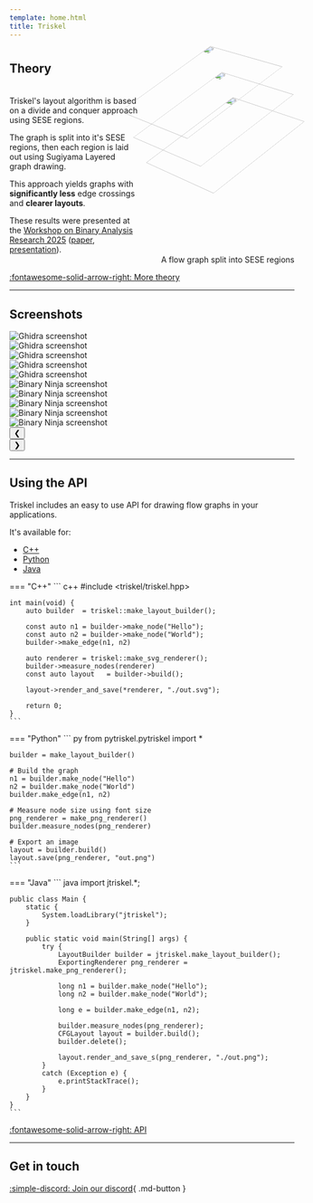 ```yaml
---
template: home.html
title: Triskel
---
```


#

## Theory

<style>
    .theory {
      display: flex;
      align-items: center;
    }

    .half {
      width: 45%;
    }

    .schema {
      display: flex;
      flex-direction: column;
      align-items: center;
      justify-content: center;
      margin-left: auto;
    }

    @media (max-width: 600px) {
     .theory {
      flex-direction: column;
      }

      .half {
        width: 100%;
      }
    }

    .layers {
      position: relative;
      width: 15em;
      aspect-ratio: 0.7;
      perspective: 2000px;
      transform-style: preserve-3d;
      transform: translateX(5em) translateY(3em);
    }

    .layer {
      position: absolute;
      left: 0;
      top: 0;

      width: 15em;
      transform:  rotateX(55deg) rotateY(-20deg) rotateZ(50deg);
      transition: transform 0.5s ease-in-out;
    }

    .layer img {
      position: absolute;
      left: 0;
      top: 0;
      width: 15em;
      transition: opacity 0.5s ease-in-out;
    }

    .z2 {
      transform:  rotateX(55deg) rotateY(-20deg) rotateZ(50deg) translateZ(4em)
    }

    .z3 {
      transform:  rotateX(55deg) rotateY(-20deg) rotateZ(50deg) translateZ(8em)
    }

    .layers:hover .z1 {
      /* transform:  rotateX(55deg) rotateY(-20deg) rotateZ(50deg) translateZ(5em); */
    }

    .layers:hover .z2 {
      transform:  rotateX(55deg) rotateY(-20deg) rotateZ(50deg);
    }

    .layers:hover .z3 {
      transform:  rotateX(55deg) rotateY(-20deg) rotateZ(50deg);
    }

    .layer img.sese {
      opacity: 0;
    }

    .layers:hover .z1 img,
    .layers:hover .z2 img {
       opacity: 0;
    }

    .layers:hover .z1 img.sese,
    .layers:hover .z2 img.sese {
       opacity: 1;
    }
</style>
<div class="theory" markdown>
<div class="half" markdown>

Triskel's layout algorithm is based on a divide and conquer approach using SESE regions.

The graph is split into it's SESE regions, then each region is laid out using Sugiyama Layered graph drawing.

This approach yields graphs with **significantly less** edge crossings and **clearer layouts**.

These results were presented at the [Workshop on Binary Analysis Research 2025](https://www.ndss-symposium.org/ndss2025/co-located-events/bar/) ([paper](https://www.ndss-symposium.org/wp-content/uploads/bar2025-final11.pdf), [presentation](https://www.youtube.com/watch?v=h599P-lArCU&t=1320s&ab_channel=NDSSSymposium&t=22m)).

</div>
<div class="schema">
<div class="layers">
<div class="layer z1"><img src="assets/layer1_sese.png"></img><img class="sese" src="assets/layer1.png"></img></div>
<div class="layer z2"><img src="assets/layer2_sese.png"></img><img class="sese" src="assets/layer2.png"></img></div>
<div class="layer z3"><img src="assets/layer3.png"></img></div></div>
A flow graph split into SESE regions
</div>
</div>



[:fontawesome-solid-arrow-right: More theory](theory.md)

---

## Screenshots

<div class="carousel">
  <div class="carousel-white"></div>
  <div class="carousel-images" id="carouselImages">
    <div class="carousel-image">
        <img src="assets/screenshots/ghidra1.png" alt="Ghidra screenshot">
    </div>
    <div class="carousel-image">
        <img src="assets/screenshots/ghidra2.png" alt="Ghidra
    screenshot">
    </div>
    <div class="carousel-image">
        <img src="assets/screenshots/ghidra3.png" alt="Ghidra screenshot">
    </div>
    <div class="carousel-image">
        <img src="assets/screenshots/ghidra4.png" alt="Ghidra screenshot">
    </div>
    <div class="carousel-image">
        <img src="assets/screenshots/ghidra5.png" alt="Ghidra screenshot">
    </div>
    <div class="carousel-image">
        <img src="assets/screenshots/binja1.png" alt="Binary Ninja screenshot">
    </div>
    <div class="carousel-image">
        <img src="assets/screenshots/binja2.png" alt="Binary Ninja screenshot">
    </div>
    <div class="carousel-image">
        <img src="assets/screenshots/binja3.png" alt="Binary Ninja screenshot">
    </div>
    <div class="carousel-image">
        <img src="assets/screenshots/binja4.png" alt="Binary Ninja screenshot">
    </div>
    <div class="carousel-image">
        <img src="assets/screenshots/binja5.png" alt="Binary Ninja screenshot">
    </div>
  </div>
  <div class="carousel-blue left">
    <button class="nav-button" onclick="prevSlide()">&#10094;</button>
  </div>
  <div class="carousel-blue right">
    <button class="nav-button" onclick="nextSlide()">&#10095;</button>
  </div>
</div>

<script>
  const carousel = document.getElementById('carouselImages');
  const totalSlides = carousel.children.length;
  let index = 0;

  let delay = 3000;

  let timeoutID;

  const updateCarousel = () => {
    clearTimeout(timeoutID);
    carousel.style.transform = `translateX(-${index * carousel.clientWidth}px)`;
  }

  const nextSlide = () => {
    index = (index + 1) % totalSlides;
    updateCarousel();
    timeoutID = setTimeout(nextSlide, delay);
  }

  const prevSlide = () => {
    index = (index - 1 + totalSlides) % totalSlides;
    updateCarousel();
    timeoutID = setTimeout(nextSlide, delay);
  }

  timeoutID = setTimeout(nextSlide, delay);
</script>

---

## Using the API

Triskel includes an easy to use API for drawing flow graphs in your applications.

It's available for:

- [C++](quickstart.md#c)
- [Python](quickstart.md#python)
- [Java](quickstart.md#java)


=== "C++"
    ``` c++
    #include <triskel/triskel.hpp>

    int main(void) {
        auto builder  = triskel::make_layout_builder();

        const auto n1 = builder->make_node("Hello");
        const auto n2 = builder->make_node("World");
        builder->make_edge(n1, n2)

        auto renderer = triskel::make_svg_renderer();
        builder->measure_nodes(renderer)
        const auto layout   = builder->build();

        layout->render_and_save(*renderer, "./out.svg");

        return 0;
    }
    ```

=== "Python"
    ``` py
    from pytriskel.pytriskel import *

    builder = make_layout_builder()

    # Build the graph
    n1 = builder.make_node("Hello")
    n2 = builder.make_node("World")
    builder.make_edge(n1, n2)

    # Measure node size using font size
    png_renderer = make_png_renderer()
    builder.measure_nodes(png_renderer)

    # Export an image
    layout = builder.build()
    layout.save(png_renderer, "out.png")
    ```

=== "Java"
    ``` java
    import jtriskel.*;

    public class Main {
        static {
            System.loadLibrary("jtriskel");
        }

        public static void main(String[] args) {
            try {
                LayoutBuilder builder = jtriskel.make_layout_builder();
                ExportingRenderer png_renderer = jtriskel.make_png_renderer();

                long n1 = builder.make_node("Hello");
                long n2 = builder.make_node("World");

                long e = builder.make_edge(n1, n2);

                builder.measure_nodes(png_renderer);
                CFGLayout layout = builder.build();
                builder.delete();

                layout.render_and_save_s(png_renderer, "./out.png");
            }
            catch (Exception e) {
                e.printStackTrace();
            }
        }
    }
    ```

[:fontawesome-solid-arrow-right: API](api.md)

---

## Get in touch

[:simple-discord: Join our discord](https://discord.gg/zgBb5VUKKS){ .md-button }
